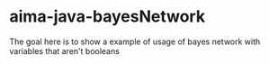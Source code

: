# aima-java-bayesNetwork
The goal here is to show a example of usage of bayes network with variables that aren't booleans
